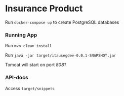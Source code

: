# Insurance Product

Run `docker-compose up` to create PostgreSQL databases

### Running App

Run `mvn clean install`

Run `java -jar target/itausegdev-0.0.1-SNAPSHOT.jar`

Tomcat will start on port *8081*

### API-docs

Access `target/snippets`